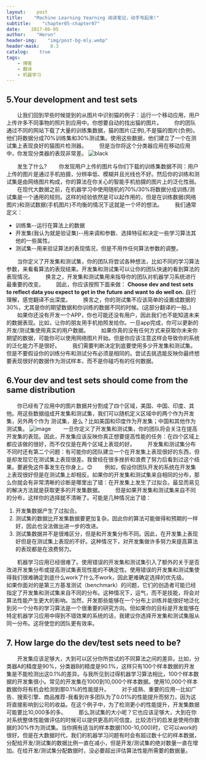 ```yaml
---
layout:    post
title:    "Machine Learning Yearning 阅读笔记，动手写起来!"
subtitle:    "chapter05-chapter07"
date:    2017-06-05
author:    "Heron"
header-img:    "img/post-bg-mly.webp"
header-mask:    0.3
catalog:    true
tags:
    - 博客
    - 翻译
    - 机器学习
---
```

## 5.Your development and test sets
&emsp;&emsp;让我们回到早些时候提到的从图片中识别猫的例子：运行一个移动应用，用户上传许多不同事物的照片到应用中。你想要自动的找出猫的图片。
&emsp;&emsp;你的团队通过不同的网站下载了大量的训练集数据，猫的图片(正例),不是猫的图片(负例)。他们将数据分成70%训练集和30%测试集。使用这些数据，他们建立了一个在测试集上表现良好的猫图片检测器。
&emsp;&emsp;但是当你将这个分类器应用在移动应用中，你发现分类器的表现非常差。
![black](https://cloud.githubusercontent.com/assets/12608255/26761096/cb44d708-495b-11e7-891a-b965cd38bb51.jpg)

&emsp;&emsp;发生了什么?
&emsp;&emsp;你发现用户上传的图片与你们下载的训练集数据不同：用户上传的图片是通过手机拍摄，分辨率低、模糊并且光线也不好。然后你的训练和测试集是由网络图片构成，你的算法在你关心的智能手机拍摄的图片上的泛化性弱。
&emsp;&emsp;在现代大数据之前，在机器学习中使用随机的70%/30%将数据分成训练/测试集是一个通用的规则。这样的经验依然是可以起作用的，但是在训练数据(网络图片)和测试数据(手机图片)不均衡的情况下这就是一个坏的想法。
&emsp;&emsp;我们通常定义：
- 训练集--运行在算法上的数据
- 开发集(我认为就是验证集)--用来调和参数、选择特征和决定一些学习算法其他的一些属性。
- 测试集--用来验证算法的表现情况，但是不用作任何算法参数的调整。

&emsp;&emsp;当你定义了开发集和测试集，你的团队将尝试各种想法，比如不同的学习算法参数，来看看算法的表现结果。开发集和测试集可以让你的团队快速的看到算法的表现情况。
&emsp;&emsp;换言之，开发集和测试集用来指导你的团队对机器学习系统进行最重要的改变。
&emsp;&emsp;因此，你应该按照下面来做：
  **Choose dev and test sets to reflect data you expect to get in the future and want to do well on.**
自行理解，感觉翻译不出深度。
&emsp;&emsp;换言之，你的测试集不应该简单的设置成数据的30%，尤其是你的期望数据和你训练的数据不同的时候。(这部分翻译的一般。)
&emsp;&emsp;如果你还没有开发一个APP，你也可能还没有用户，因此我们也不能知道未来的数据表现。比如，让你的朋友用手机拍照发给你。一旦app完成，你可以更新的开发/测试集使用真实的用户数据。
&emsp;&emsp;如果你真的没有任何方式来获取你未来你期望的数据，可能你可以使用网络图片开始。但是你应该注意这样会导致你的系统的泛化能力不是很好。
&emsp;&emsp;我们需要判断决定到底要使用多少开发集和测试集。但是不要假设你的训练分布和测试分布必须是相同的。尝试去挑选能反映你最终想要表现很好的数据作为测试样本，而不是你碰巧有的任何数据。

## 6.Your dev and test sets should come from the same distribution
&emsp;&emsp;你已经有了应用中的图片数据并分割成了四个区域，美国、中国、印度、其他。用这些数据组成开发集和测试集，我们可以随机定义区域中的两个作为开发集，另外两个作为
测试集，是么？比如美国和印度作为开发集；中国和其他作为测试集。
![image](https://cloud.githubusercontent.com/assets/12608255/26761963/9684aa88-496b-11e7-897f-490e55621b17.png)
&emsp;&emsp;一旦你定义了开发集和测试集，你的团队将会关注在提高开发集的表现。因此，开发集应该反映你真正想要提高性能的任务：在四个区域上都应该做的很好，而不仅仅是在两个区域上表现的好。
&emsp;&emsp;开发集和测试集分布不同时还有第二个问题：有可能你的团队建立一个在开发集上表现很好的东西，但是却发现它在测试集上表现很差。我曾经在很多挫折和浪费了努力后看到过这个结果。要避免这件事发生在你身上。:blush:
&emsp;&emsp;例如，假设你团队开发的系统在开发集上表现很好但是在测试集上却相反。如果你的开发集和测试集来自相同的分布，那么你就会有非常清晰的诊断是哪里出了错：在开发集上发生了过拟合。最显而易见的解决方法就是获取更多的开发集数据。
&emsp;&emsp;但是如果开发集和测试集来自不同的分布，这样你的选择就不清晰了。可能是几种情况出了错：
1. 开发集数据产生了过拟合。
2. 测试集的数据比开发集数据要更加复杂。因此你的算法可能做得和预期的一样好，因此也没法做出进一步的改进。
3. 测试集数据并不是很难区分，但是和开发集分布不同。因此，在开发集上表现好但是在测试集上表现的不好。这种情况下，对开发集做许多努力来提高算法的表现都是在浪费努力。

&emsp;&emsp;机器学习应用已经很难了。使用错误的开发集和测试集引入了额外的关于是否改进开发集分布或提高测试集表现性能的不确定性。使用错误的开发集和测试集使得我们很难确定到底什么work了什么不work，因此更难确定选择的优先级。
&emsp;&emsp;如果你面对的是第三方基准测试（benchmark）的问题，它们的创造者可能已经指定了开发集和测试集来自不同的分布。这种情况下，运气，而不是技能，将会对算法性能产生更大的影响。当然，开发那些能够在一个分布上训练并能很好地泛化到另一个分布的学习算法是一个很重要的研究方向。但如果你的目标是开发能够在特定机器学习应用中得到不错效果的系统的话，我建议你选择开发集和测试集服从同一分布。这将使您的团队更有效率。
## 7. How large do the dev/test sets need to be?
&emsp;&emsp;开发集应该足够大，大到可以区分你所尝试的不同算法之间的差异。比如，分类器A的精度是90%，分类器B的精度是90.1%，这样只有100个样本数据的开发集是不能检测出这0.1%的差异。与我所见到过得机器学习算法相比，100个样本数据的开发集很小。常见的开发集在1000到10,000个样本数据。使用10,000个样本数据你将有机会检测到那0.1%的性能提升。
&emsp;&emsp;对于成熟、重要的应用--比如广告、搜索引擎、商品推荐-我看到许多团队为了0.01%的性能提升而努力，因为这将直接影响到公司的收益。在这个例子中，为了检测更小的性能提升，开发集数据可能要比10,000多的多。
  那么测试集的大小呢？它也应该足够大，大到在你对系统整体性能做评估的时候可以提供更高的可信度。比较流行的启发是使用你数据的30%作为测试集。当你拥有适当的样本数据(100-10,000)时，它可以work的很好。但是在大数据时代，我们的机器学习问题有时会有超过数十亿的样本数据，分配给开发/测试集的数据比例一直在减小，但是开发/测试集的绝对数量一直在增加。在给开发/测试集分配数据时，没必要超出评估算法性能所需要的数据量。